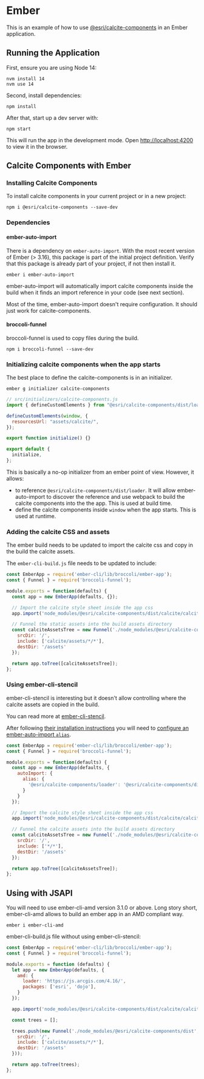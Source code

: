 # Ember

This is an example of how to use [@esri/calcite-components](https://github.com/Esri/calcite-components/) in an Ember application.

## Running the Application

First, ensure you are using Node 14:

```
nvm install 14
nvm use 14
```

Second, install dependencies:

```
npm install
```

After that, start up a dev server with:

```
npm start
```

This will run the app in the development mode. Open [http://localhost:4200](http://localhost:4200) to view it in the browser.

## Calcite Components with Ember

### Installing Calcite Components

To install calcite components in your current project or in a new project:

```
npm i @esri/calcite-components --save-dev
```

### Dependencies

#### ember-auto-import
There is a dependency on `ember-auto-import`. With the most recent version of Ember (> 3.16), this package is part of the initial project definition. Verify that this package is already part of your project, if not then install it.

```ember i ember-auto-import```

ember-auto-import will automatically import calcite components inside the build when it finds an import reference in your code (see next section).

Most of the time, ember-auto-import doesn't require configuration. It should just work for calcite-components.

#### broccoli-funnel
broccoli-funnel is used to copy files during the build.

```npm i broccoli-funnel --save-dev```

### Initializing calcite components when the app starts

The best place to define the calcite-components is in an initializer.

```ember g initializer calcite-components```

```js
// src/initializers/calcite-components.js
import { defineCustomElements } from "@esri/calcite-components/dist/loader";

defineCustomElements(window, {
  resourcesUrl: "assets/calcite/",
});

export function initialize() {}

export default {
  initialize,
};

```

This is basically a no-op initializer from an ember point of view. However, it allows:
- to reference `@esri/calcite-components/dist/loader`. It will allow  ember-auto-import to discover the reference and use webpack to build the calcite components into the the app. This is used at build time.
- define the calcite components inside `window` when the app starts. This is used at runtime.

### Adding the calcite CSS and assets

The ember build needs to be updated to import the calcite css and copy in the build the calcite assets.

The `ember-cli-build.js` file needs to be updated to include:

```js
const EmberApp = require('ember-cli/lib/broccoli/ember-app');
const { Funnel } = require('broccoli-funnel');

module.exports = function(defaults) {
  const app = new EmberApp(defaults, {});

  // Import the calcite style sheet inside the app css
  app.import('node_modules/@esri/calcite-components/dist/calcite/calcite.css');

  // Funnel the static assets into the build assets directory
  const calciteAssetsTree = new Funnel('./node_modules/@esri/calcite-components/dist', {
    srcDir: '/',
    include: ['calcite/assets/*/*'],
    destDir: '/assets'
  });

  return app.toTree([calciteAssetsTree]);
};
```

### Using ember-cli-stencil

ember-cli-stencil is interesting but it doesn't allow controlling where the calcite assets are copied in the build.

You can read more at [ember-cli-stencil](https://github.com/alexlafroscia/ember-cli-stencil).

After following [their installation instructions](https://github.com/alexlafroscia/ember-cli-stencil#installation) you will need to [configure an ember-auto-import `alias`](https://github.com/ef4/ember-auto-import#customizing-build-behavior).

```js
const EmberApp = require('ember-cli/lib/broccoli/ember-app');
const { Funnel } = require('broccoli-funnel');

module.exports = function(defaults) {
  const app = new EmberApp(defaults, {
    autoImport: {
      alias: {
        '@esri/calcite-components/loader': '@esri/calcite-components/dist/loader/index.mjs'
      }
    }
  });

  // Import the calcite style sheet inside the app css
  app.import('node_modules/@esri/calcite-components/dist/calcite/calcite.css');

  // Funnel the calcite assets into the build assets directory
  const calciteAssetsTree = new Funnel('./node_modules/@esri/calcite-components/dist/calcite/assets', {
    srcDir: '/',
    include: ['*/*'],
    destDir: '/assets'
  });

  return app.toTree([calciteAssetsTree]);
};
```

## Using with JSAPI

You will need to use ember-cli-amd version 3.1.0 or above.
Long story short, ember-cli-amd allows to build an ember app in an AMD compliant way.

```ember i ember-cli-amd```

ember-cli-build.js file without using ember-cli-stencil:

```js
const EmberApp = require('ember-cli/lib/broccoli/ember-app');
const { Funnel } = require('broccoli-funnel');

module.exports = function (defaults) {
  let app = new EmberApp(defaults, {
    amd: {
      loader: 'https://js.arcgis.com/4.16/',
      packages: ['esri', 'dojo'],
    }
  });

  app.import('node_modules/@esri/calcite-components/dist/calcite/calcite.css');

  const trees = [];

  trees.push(new Funnel('./node_modules/@esri/calcite-components/dist', {
    srcDir: '/',
    include: ['calcite/assets/*/*'],
    destDir: '/assets'
  }));

  return app.toTree(trees);
};
```
